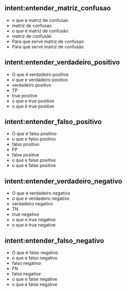 ## intent:entender_matriz_confusao
- o que e matriz de confusao
- matriz de confusao
- o que é matriz de confusão
- matriz de confusão
- Para que serve matriz de confusao
- Para que serve matriz de confusão

## intent:entender_verdadeiro_positivo
- O que é verdadeiro positivo
- o que e verdadeiro positivo
- verdadeiro positivo
- TP
- true positive
- o que e true positive
- o que é true positive

## intent:entender_falso_positivo
- O que é falso positivo
- o que e falso positivo
- falso positivo
- FP
- false positive
- o que e false positive
- o que é false positive

## intent:entender_verdadeiro_negativo
- O que é verdadeiro negativo                                                                            
- o que e verdadeiro negativo
- verdadeiro negativo
- TN
- true negative
- o que e true negative
- o que é true negative

## intent:entender_falso_negativo
- O que é falso negativo
- o que e falso negativo
- falso negativo
- FN
- false negative
- o que e false negative
- o que é false negative